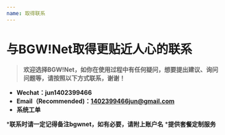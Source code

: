 ```yaml
---
name: 取得联系
---
```


# 与BGW!Net取得更贴近人心的联系

> **欢迎选择BGW!Net，如你在使用过程中有任何疑问，想要提出建议、询问问题等，请按照以下方式联系，谢谢！**

 - **Wechat：jun1402399466**
 - **Email（Recommended)：1402399466jun@gmail.com**
 - **系统工单**
 
***联系时请一定记得备注bgwnet，如有必要，请附上账户名**
***提供套餐定制服务**

